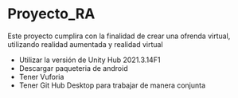 # Proyecto_RA
Este proyecto cumplira con la finalidad de crear una ofrenda virtual, utilizando realidad aumentada y realidad virtual
* Utilizar la versión de Unity Hub 2021.3.14F1
* Descargar paqueteria de android
* Tener Vuforia
* Tener Git Hub Desktop para trabajar de manera conjunta
